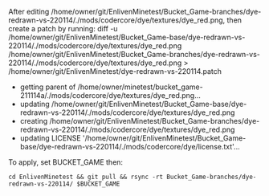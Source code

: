 After editing /home/owner/git/EnlivenMinetest/Bucket_Game-branches/dye-redrawn-vs-220114/./mods/codercore/dye/textures/dye_red.png, then create a patch by running:
diff -u /home/owner/git/EnlivenMinetest/Bucket_Game-base/dye-redrawn-vs-220114/./mods/codercore/dye/textures/dye_red.png /home/owner/git/EnlivenMinetest/Bucket_Game-branches/dye-redrawn-vs-220114/./mods/codercore/dye/textures/dye_red.png > /home/owner/git/EnlivenMinetest/dye-redrawn-vs-220114.patch

* getting parent of /home/owner/minetest/bucket_game-211114a/./mods/codercore/dye/textures/dye_red.png...
* updating /home/owner/git/EnlivenMinetest/Bucket_Game-base/dye-redrawn-vs-220114/./mods/codercore/dye/textures/dye_red.png
* creating /home/owner/git/EnlivenMinetest/Bucket_Game-branches/dye-redrawn-vs-220114/./mods/codercore/dye/textures/dye_red.png
* updating LICENSE '/home/owner/git/EnlivenMinetest/Bucket_Game-base/dye-redrawn-vs-220114/./mods/codercore/dye/license.txt'...

To apply, set BUCKET_GAME then:
```
cd EnlivenMinetest && git pull && rsync -rt Bucket_Game-branches/dye-redrawn-vs-220114/ $BUCKET_GAME
```
